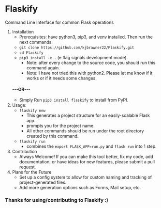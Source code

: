 # Flaskify
Command Line Interface for common Flask operations

1. Installation
	- Prerequisites: have python3, pip3, and venv installed. Then run the next commands.
	- `git clone https://github.com/kjbrawner22/Flaskify.git`
	- `cd Flaskify`
	- `pip3 install -e .` (e flag signals development mode).
		- Note: after every change to the source code, you should run this command again.
		- Note: I have not tried this with python2. Please let me know if it works or if it needs some changes.
	#### ---OR---
	- Simply Run `pip3 install flaskify` to install from PyPI.
2. Usage:
	- `flaskify new`
		- This generates a project structure for an easily-scalable Flask app.
		- prompts you for the project name.
		- All other commands should be run under the root directory created by this command.
	- `flaskify run`
		- combines the `export FLASK_APP=run.py` and `flask run` into 1 step.
3. Contribution
	- Always Welcome! If you can make this tool better, fix my code, add documentation, or have ideas for new features, please submit a pull request.
4. Plans for the Future
	- Set up a config system to allow for custom naming and tracking of project-generated files.
	- Add more generation options such as Forms, Mail setup, etc.

### Thanks for using/contributing to Flaskify :)

